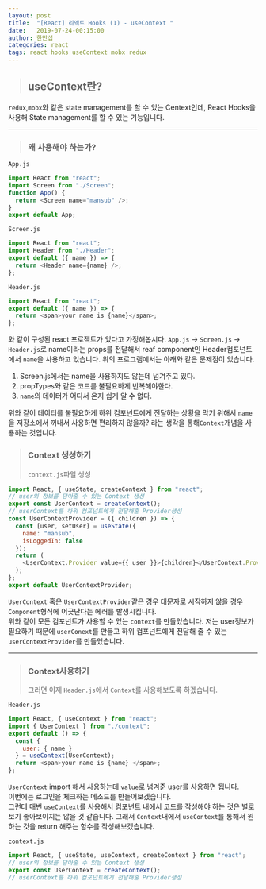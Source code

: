 ```yaml
---
layout: post
title:  "[React] 리액트 Hooks (1) - useContext "
date:   2019-07-24-00:15:00
author: 한만섭
categories: react
tags: react hooks useContext mobx redux
---
```


> ## useContext란?  



`redux`,`mobx`와 같은 state management를 할 수 있는 Centext인데, React Hooks을 사용해 State management를 할 수 있는 기능입니다.   



------

> ### 왜 사용해야 하는가?

`App.js`  

```javascript
import React from "react";
import Screen from "./Screen";
function App() {
  return <Screen name="mansub" />;
}
export default App;
```

`Screen.js`  

```javascript
import React from "react";
import Header from "./Header";
export default ({ name }) => {
  return <Header name={name} />;
};
```

`Header.js`  

```javascript
import React from "react";
export default ({ name }) => {
  return <span>your name is {name}</span>;
};
```

와 같이 구성된 react 프로젝트가 있다고 가정해봅시다. `App.js` -> `Screen.js` -> `Header.js`로 name이라는 props를 전달해서 reaf component인 Header컴포넌트에서 `name`을 사용하고 있습니다. 위의 프로그램에서는 아래와 같은 문제점이 있습니다.  

1. Screen.js에서는 name을 사용하지도 않는데 넘겨주고 있다.   
2. propTypes와 같은 코드를 불필요하게 반복해야한다.   
3. `name`의 데이터가 어디서 온지 쉽게 알 수 없다.    

위와 같이 데이터를 불필요하게 하위 컴포넌트에게 전달하는 상황을 막기 위해서 `name`을 저장소에서 꺼내서 사용하면 편리하지 않을까? 라는 생각을 통해`Context`개념을 사용하는 것입니다.  

> ### Context 생성하기 
>
>  `context.js`파일 생성   

```javascript
import React, { useState, createContext } from "react";
// user의 정보를 담아줄 수 있는 Context 생성
export const UserContext = createContext();
// userContext를 하위 컴포넌트에게 전달해줄 Provider생성
const UserContextProvider = ({ children }) => { 
  const [user, setUser] = useState({
    name: "mansub",
    isLoggedIn: false
  });
  return (
    <UserContext.Provider value={{ user }}>{children}</UserContext.Provider>
  );
};
export default UserContextProvider;
```

`UserContext` 혹은 `UserContextProvider`같은 경우 대문자로 시작하지 않을 경우 `Component`형식에 어긋난다는 에러를 발생시킵니다.  
위와 같이 모든 컴포넌트가 사용할 수 있는 `context`를 만들었습니다. 저는 user정보가 필요하기 때문에 `userConext`를 만들고 하위 컴포넌트에게 전달해 줄 수 있는 `userContextProvider`를 만들었습니다.  

------

> ### Context사용하기 
>
> 그러면 이제 `Header.js`에서 `Context`를 사용해보도록 하겠습니다.  

`Header.js` 

```javascript
import React, { useContext } from "react";
import { UserContext } from "./context";
export default () => {
  const {
    user: { name }
  } = useContext(UserContext);
  return <span>your name is {name} </span>;
};
```

`UserContext` import 해서 사용하는데 `value`로 넘겨준 user를 사용하면 됩니다.  
이번에는 로그인을 체크하는 메소드를 만들어보겠습니다.  
그런데 매번 `useContext`를 사용해서 컴포넌트 내에서 코드를 작성해야 하는 것은 별로 보기 좋아보이지는 않을 것 같습니다. 그래서 `Context`내에서 `useContext`를 통해서 원하는 것을 return 해주는 함수를 작성해보겠습니다.  

`context.js`


```javascript
import React, { useState, useContext, createContext } from "react";
// user의 정보를 담아줄 수 있는 Context 생성
export const UserContext = createContext();
// userContext를 하위 컴포넌트에게 전달해줄 Provider생성

```


